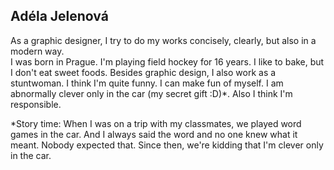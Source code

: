 ## Adéla Jelenová ##
As a graphic designer, I try to do my works concisely, clearly, but also in a modern way.
<br />
I was born in Prague. I'm playing field hockey for 16 years. I like to bake, but I don't eat sweet foods. Besides graphic design, I also work as a stuntwoman. I think I'm quite funny. I can make fun of myself. I am abnormally clever only in the car (my secret gift :D)*. Also I think I'm responsible.

*Story time: When I was on a trip with my classmates, we played word games in the car. And I always said the word and no one knew what it meant. Nobody expected that. Since then, we're kidding that I'm clever only in the car.
